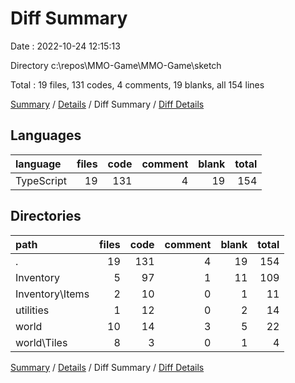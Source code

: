 # Diff Summary

Date : 2022-10-24 12:15:13

Directory c:\\repos\\MMO-Game\\MMO-Game\\sketch

Total : 19 files,  131 codes, 4 comments, 19 blanks, all 154 lines

[Summary](results.md) / [Details](details.md) / Diff Summary / [Diff Details](diff-details.md)

## Languages
| language | files | code | comment | blank | total |
| :--- | ---: | ---: | ---: | ---: | ---: |
| TypeScript | 19 | 131 | 4 | 19 | 154 |

## Directories
| path | files | code | comment | blank | total |
| :--- | ---: | ---: | ---: | ---: | ---: |
| . | 19 | 131 | 4 | 19 | 154 |
| Inventory | 5 | 97 | 1 | 11 | 109 |
| Inventory\\Items | 2 | 10 | 0 | 1 | 11 |
| utilities | 1 | 12 | 0 | 2 | 14 |
| world | 10 | 14 | 3 | 5 | 22 |
| world\\Tiles | 8 | 3 | 0 | 1 | 4 |

[Summary](results.md) / [Details](details.md) / Diff Summary / [Diff Details](diff-details.md)